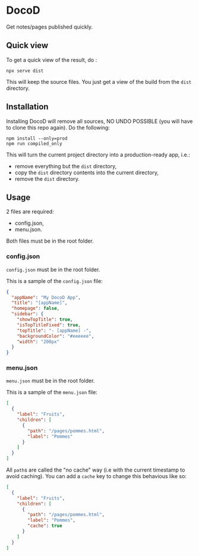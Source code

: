 # DocoD
Get notes/pages published quickly.

## Quick view

To get a quick view of the result, do :
```
npx serve dist
```
This will keep the source files. You just get a view of the build from the `dist` directory.

## Installation

Installing DocoD will remove all sources, NO UNDO POSSIBLE (you will have to clone this repo again). Do the following:
```
npm install --only=prod
npm run compiled_only
```
This will turn the current project directory into a production-ready app, i.e.:

- remove everything but the `dist` directory,
- copy the `dist` directory contents into the current directory,
- remove the `dist` directory.

## Usage

2 files are required:
- config.json,
- menu.json.

Both files must be in the root folder.

### config.json

`config.json` must be in the root folder.

This is a sample of the `config.json` file:

```json
{
  "appName": "My DocoD App",
  "title": "[appName]",
  "homepage": false,
  "sidebar": {
    "showTopTitle": true,
    "isTopTitleFixed": true,
    "topTitle": "- [appName] -",
    "backgroundColor": "#eeeeee",
    "width": "200px"
  }
}
```

### menu.json

`menu.json` must be in the root folder.

This is a sample of the `menu.json` file:


```json
[
  {
    "label": "Fruits",
    "children": [
      {
        "path": "/pages/pommes.html",
        "label": "Pommes"
      }
    ]
  }
]
```

All `path`s are called the "no cache" way (i.e with the current timestamp to avoid caching). You can add a `cache` key to change this behavious like so:

```json
[
  {
    "label": "Fruits",
    "children": [
      {
        "path": "/pages/pommes.html",
        "label": "Pommes",
        "cache": true
      }
    ]
  }
]
```